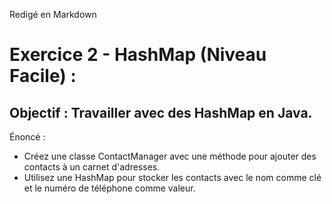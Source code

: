 
Redigé en Markdown

# Exercice 2 - HashMap (Niveau Facile) :

## Objectif : Travailler avec des HashMap en Java.

 Énoncé :
 - Créez une classe ContactManager avec une méthode pour ajouter des contacts à un carnet d'adresses. 
 - Utilisez une HashMap pour stocker les contacts avec le nom comme clé et le numéro de téléphone comme valeur.







